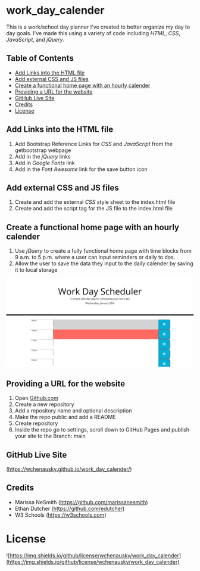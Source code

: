 # work_day_calender

This is a work/school day planner I've created to better organize my day to day goals. I've made this using a variety of code including *HTML*, *CSS*, *JavaScript*, and *jQuery*.

## Table of Contents

* [Add Links into the HTML file](Add-Links-into-the-HTML-file)
* [Add external CSS and JS files](Add-external-CSS-and-JS-files)
* [Create a functional home page with an hourly calender](Create-a-functional-home-page-with-an-hourly-calender)
* [Providing a URL for the website](Providing-a-URL-for-the-website)
* [GitHub Live Site](GitHub-Live-Site)
* [Credits](Credits)
* [License](License)

## Add Links into the HTML file
1. Add Bootstrap Reference Links for *CSS* and *JavaScript* from the getbootstrap webpage
2. Add in the *jQuery* links
3. Add in *Google Fonts* link
4. Add in the *Font Awesome* link for the save button icon

## Add external CSS and JS files
1. Create and add the external *CSS* style sheet to the index.html file
2. Create and add the script tag for the JS file to the index.html file


## Create a functional home page with an hourly calender
1. Use *jQuery* to create a fully functional home page with time blocks from 9 a.m. to 5 p.m. where a user can input reminders or daily to dos.
2. Allow the user to save the data they input to the daily calender by saving it to local storage

![Calender](assets/images/calender.png)

## Providing a URL for the website
1. Open [Github.com](https://github.com/)
2. Create a new repository
3. Add a repository name and optional description
4. Make the repo public and add a README
5. Create repository
6. Inside the repo go to settings, scroll down to GitHub Pages and publish your site to the Branch: main

## GitHub Live Site
(https://wchenausky.github.io/work_day_calender/)

## Credits
* Marissa NeSmith (https://github.com/marissanesmith)
* Ethan Dutcher (https://github.com/edutcher)
* W3 Schools (https://w3schools.com)

# License
![https://img.shields.io/github/license/wchenausky/work_day_calender](https://img.shields.io/github/license/wchenausky/work_day_calender)